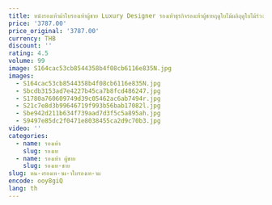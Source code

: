 ```yaml
---
title: หนังรองเท้าผ้าใบรองเท้าผู้ชาย Luxury Designer รองเท้าธุรกิจรองเท้าผู้ชายฤดูใบไม้ผลิฤดูใบไม้ร่วงคุณภาพสูง Cowhide ทั้งหมด
price: '3787.00'
price_original: '3787.00'
currency: THB
discount: ''
rating: 4.5
volume: 99
image: S164cac53cb8544358b4f08cb6116e835N.jpg
images:
  - S164cac53cb8544358b4f08cb6116e835N.jpg
  - Sbcdb3153ad7e4227b45ca7b8fcd486247.jpg
  - S1780a760609749d39c05462ac6ab7494r.jpg
  - S21c7e8d3b99646719f993b56bab17082l.jpg
  - Sbe942d211b634f739aad7d3f5c5a895ah.jpg
  - S9497e85dc2f0471e8038455ca2d9c70b3.jpg
video: ''
categories:
  - name: รองเท้า
    slug: รองเท
  - name: รองเท้า ผู้ชาย
    slug: รองเท-ชาย
slug: หน-งรองเท-าผ-าใบรองเท-าผ
encode: ooy8giQ
lang: th
---
```

  